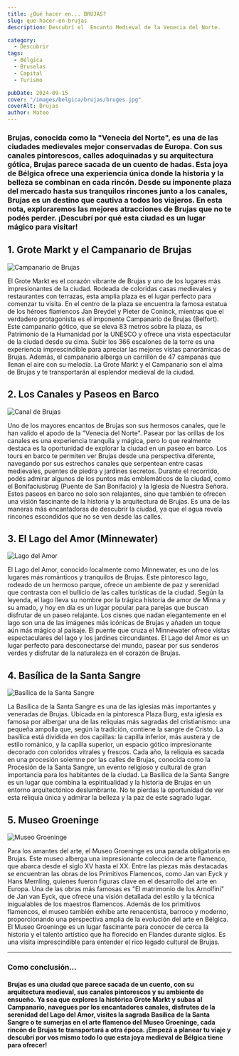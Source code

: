```yaml
---
title: ¿Qué hacer en... BRUJAS?
slug: que-hacer-en-brujas
description: Descubrí el  Encanto Medieval de la Venecia del Norte.

category:
  - Descubrir
tags:
  - Bélgica
  - Bruselas
  - Capital
  - Turismo

pubDate: 2024-09-15
cover: "/images/belgica/brujas/bruges.jpg"
coverAlt: Brujas
author: Mateo 
---
```


### **Brujas**, conocida como la "Venecia del Norte", es una de las ciudades medievales mejor conservadas de Europa. Con sus canales pintorescos, calles adoquinadas y su arquitectura gótica, Brujas parece sacada de un cuento de hadas. Esta joya de Bélgica ofrece una experiencia única donde la historia y la belleza se combinan en cada rincón. Desde su imponente plaza del mercado hasta sus tranquilos rincones junto a los canales, Brujas es un destino que cautiva a todos los viajeros. En esta nota, exploraremos las mejores atracciones de Brujas que no te podés perder. ¡Descubrí por qué esta ciudad es un lugar mágico para visitar!

## 1. Grote Markt y el Campanario de Brujas 
<img src="/images/belgica/brujas/campanario-belfort-brujas.avif" alt="Campanario de Brujas">

El Grote Markt es el corazón vibrante de Brujas y uno de los lugares más impresionantes de la ciudad. Rodeada de coloridas casas medievales y restaurantes con terrazas, esta amplia plaza es el lugar perfecto para comenzar tu visita. En el centro de la plaza se encuentra la famosa estatua de los héroes flamencos Jan Breydel y Pieter de Coninck, mientras que el verdadero protagonista es el imponente Campanario de Brujas (Belfort). Este campanario gótico, que se eleva 83 metros sobre la plaza, es Patrimonio de la Humanidad por la UNESCO y ofrece una vista espectacular de la ciudad desde su cima. Subir los 366 escalones de la torre es una experiencia imprescindible para apreciar las mejores vistas panorámicas de Brujas. Además, el campanario alberga un carrillón de 47 campanas que llenan el aire con su melodía. La Grote Markt y el Campanario son el alma de Brujas y te transportarán al esplendor medieval de la ciudad.

## 2. Los Canales y Paseos en Barco 
<img src="/images/belgica/brujas/canal-brujas.avif" alt="Canal de Brujas">

Uno de los mayores encantos de Brujas son sus hermosos canales, que le han valido el apodo de la "Venecia del Norte". Pasear por las orillas de los canales es una experiencia tranquila y mágica, pero lo que realmente destaca es la oportunidad de explorar la ciudad en un paseo en barco. Los tours en barco te permiten ver Brujas desde una perspectiva diferente, navegando por sus estrechos canales que serpentean entre casas medievales, puentes de piedra y jardines secretos. Durante el recorrido, podés admirar algunos de los puntos más emblemáticos de la ciudad, como el Bonifaciusbrug (Puente de San Bonifacio) y la Iglesia de Nuestra Señora. Estos paseos en barco no solo son relajantes, sino que también te ofrecen una visión fascinante de la historia y la arquitectura de Brujas. Es una de las maneras más encantadoras de descubrir la ciudad, ya que el agua revela rincones escondidos que no se ven desde las calles.

## 3. El Lago del Amor (Minnewater) 
<img src="/images/belgica/brujas/lago-amor-brujas.avif" alt="Lago del Amor">

El Lago del Amor, conocido localmente como Minnewater, es uno de los lugares más románticos y tranquilos de Brujas. Este pintoresco lago, rodeado de un hermoso parque, ofrece un ambiente de paz y serenidad que contrasta con el bullicio de las calles turísticas de la ciudad. Según la leyenda, el lago lleva su nombre por la trágica historia de amor de Minna y su amado, y hoy en día es un lugar popular para parejas que buscan disfrutar de un paseo relajante. Los cisnes que nadan elegantemente en el lago son una de las imágenes más icónicas de Brujas y añaden un toque aún más mágico al paisaje. El puente que cruza el Minnewater ofrece vistas espectaculares del lago y los jardines circundantes. El Lago del Amor es un lugar perfecto para desconectarse del mundo, pasear por sus senderos verdes y disfrutar de la naturaleza en el corazón de Brujas.

## 4. Basílica de la Santa Sangre 
<img src="/images/belgica/brujas/basilica-de-la-santa-sangre-de-brujas.webp" alt="Basílica de la Santa Sangre">

La Basílica de la Santa Sangre es una de las iglesias más importantes y veneradas de Brujas. Ubicada en la pintoresca Plaza Burg, esta iglesia es famosa por albergar una de las reliquias más sagradas del cristianismo: una pequeña ampolla que, según la tradición, contiene la sangre de Cristo. La basílica está dividida en dos capillas: la capilla inferior, más austera y de estilo románico, y la capilla superior, un espacio gótico impresionante decorado con coloridos vitrales y frescos. Cada año, la reliquia es sacada en una procesión solemne por las calles de Brujas, conocida como la Procesión de la Santa Sangre, un evento religioso y cultural de gran importancia para los habitantes de la ciudad. La Basílica de la Santa Sangre es un lugar que combina la espiritualidad y la historia de Brujas en un entorno arquitectónico deslumbrante. No te pierdas la oportunidad de ver esta reliquia única y admirar la belleza y la paz de este sagrado lugar.

## 5. Museo Groeninge 
<img src="/images/belgica/brujas/museo-groeninge.webp" alt="Museo Groeninge">

Para los amantes del arte, el Museo Groeninge es una parada obligatoria en Brujas. Este museo alberga una impresionante colección de arte flamenco, que abarca desde el siglo XV hasta el XX. Entre las piezas más destacadas se encuentran las obras de los Primitivos Flamencos, como Jan van Eyck y Hans Memling, quienes fueron figuras clave en el desarrollo del arte en Europa. Una de las obras más famosas es "El matrimonio de los Arnolfini" de Jan van Eyck, que ofrece una visión detallada del estilo y la técnica inigualables de los maestros flamencos. Además de los primitivos flamencos, el museo también exhibe arte renacentista, barroco y moderno, proporcionando una perspectiva amplia de la evolución del arte en Bélgica. El Museo Groeninge es un lugar fascinante para conocer de cerca la historia y el talento artístico que ha florecido en Flandes durante siglos. Es una visita imprescindible para entender el rico legado cultural de Brujas.

<hr />

### Como conclusión... 

#### Brujas es una ciudad que parece sacada de un cuento, con su arquitectura medieval, sus canales pintorescos y su ambiente de ensueño. Ya sea que explores la histórica Grote Markt y subas al Campanario, navegues por los encantadores canales, disfrutes de la serenidad del Lago del Amor, visites la sagrada Basílica de la Santa Sangre o te sumerjas en el arte flamenco del Museo Groeninge, cada rincón de Brujas te transportará a otra época. ¡Empezá a planear tu viaje y descubrí por vos mismo todo lo que esta joya medieval de Bélgica tiene para ofrecer!


